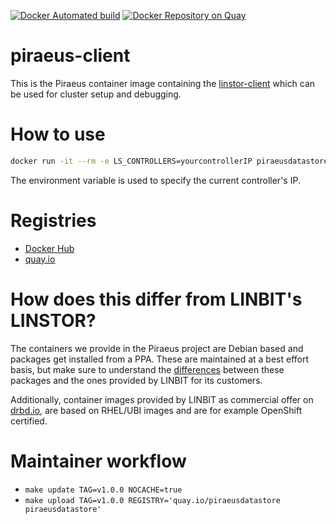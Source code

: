 [![Docker Automated build](https://img.shields.io/docker/automated/piraeusdatastore/piraeus-client.svg)](https://hub.docker.com/r/piraeusdatastore/piraeus-client)
[![Docker Repository on Quay](https://quay.io/repository/piraeusdatastore/piraeus-client/status "Docker Repository on Quay")](https://quay.io/repository/piraeusdatastore/piraeus-client)

# piraeus-client

This is the Piraeus container image containing the [linstor-client](https://github.com/LINBIT/linstor-client)
which can be used for cluster setup and debugging.

# How to use
```sh
docker run -it --rm -e LS_CONTROLLERS=yourcontrollerIP piraeusdatastore/piraeus-client node list
```

The environment variable is used to specify the current controller's IP.

# Registries
- [Docker Hub](https://hub.docker.com/r/piraeusdatastore/piraeus-client)
- [quay.io](https://quay.io/repository/piraeusdatastore/piraeus-client)

# How does this differ from LINBIT's LINSTOR?
The containers we provide in the Piraeus project are Debian based and packages get installed from a
PPA. These are maintained at a best effort basis, but make sure to understand the
[differences](https://launchpad.net/~linbit/+archive/ubuntu/linbit-drbd9-stack) between these packages and the
ones provided by LINBIT for its customers.

Additionally, container images provided by LINBIT as commercial offer on [drbd.io](http://drbd.io), are based
on RHEL/UBI images and are for example OpenShift certified.

# Maintainer workflow
- `make update TAG=v1.0.0 NOCACHE=true`
- `make upload TAG=v1.0.0 REGISTRY='quay.io/piraeusdatastore piraeusdatastore'`
